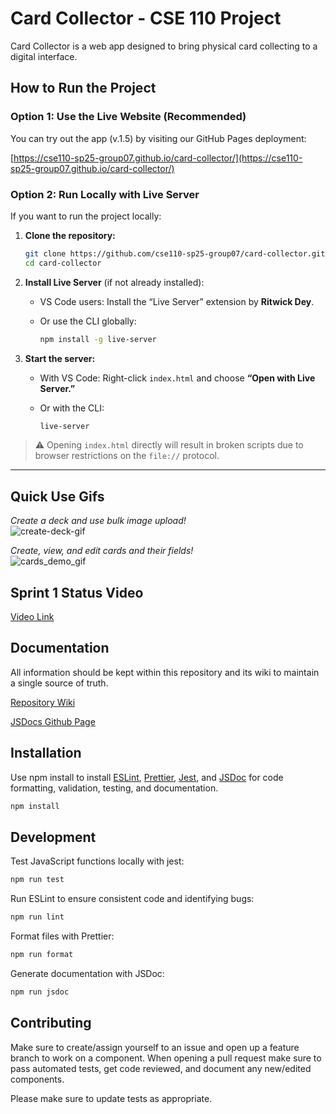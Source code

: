 # Card Collector - CSE 110 Project

Card Collector is a web app designed to bring physical card collecting to a digital interface.

## How to Run the Project

### Option 1: Use the Live Website (Recommended)

You can try out the app (v.1.5) by visiting our GitHub Pages deployment:

[https://cse110-sp25-group07.github.io/card-collector/](https://cse110-sp25-group07.github.io/card-collector/)

### Option 2: Run Locally with Live Server

If you want to run the project locally:

1. **Clone the repository:**

   ```bash
   git clone https://github.com/cse110-sp25-group07/card-collector.git
   cd card-collector
   ```

2. **Install Live Server** (if not already installed):

   - VS Code users: Install the “Live Server” extension by **Ritwick Dey**.
   - Or use the CLI globally:

     ```bash
     npm install -g live-server
     ```

3. **Start the server:**

   - With VS Code: Right-click `index.html` and choose **“Open with Live Server.”**
   - Or with the CLI:

     ```bash
     live-server
     ```

> ⚠️ Opening `index.html` directly will result in broken scripts due to browser restrictions on the `file://` protocol.

---

## Quick Use Gifs

*Create a deck and use bulk image upload!*  
![create-deck-gif](https://github.com/user-attachments/assets/7f58545d-600c-4f76-b31a-7116f41ee092)

*Create, view, and edit cards and their fields!*  
![cards_demo_gif](https://github.com/user-attachments/assets/006d51a5-c5e4-411e-accf-c85a20c6064f)

## Sprint 1 Status Video

[Video Link](https://youtu.be/6OmUEN1WJqk)

## Documentation

All information should be kept within this repository and its wiki to maintain a single source of truth.

[Repository Wiki](https://github.com/cse110-sp25-group07/card-collector/wiki)

[JSDocs Github Page](https://cse110-sp25-group07.github.io/card-collector/jsdocs)

## Installation

Use npm install to install [ESLint](https://eslint.org/), [Prettier](https://prettier.io/), [Jest](https://jestjs.io/), and [JSDoc](https://jsdoc.app/) for code formatting, validation, testing, and documentation.

```bash
npm install
```

## Development

Test JavaScript functions locally with jest:

```bash
npm run test
```

Run ESLint to ensure consistent code and identifying bugs:

```bash
npm run lint
```

Format files with Prettier:

```bash
npm run format
```

Generate documentation with JSDoc:

```bash
npm run jsdoc
```

## Contributing

Make sure to create/assign yourself to an issue and open up a feature branch to work on a component. When opening a pull request make sure to pass automated tests, get code reviewed, and document any new/edited components.

Please make sure to update tests as appropriate.

